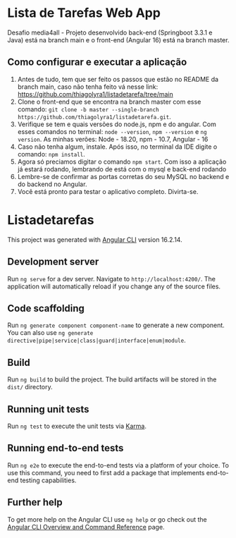 <h1>Lista de Tarefas Web App</h1>

<p>Desafio media4all - Projeto desenvolvido back-end (Springboot 3.3.1 e Java) está na branch main e o front-end (Angular 16) está na branch master.</p>
<h2>Como configurar e executar a aplicação</h2>
<ol>
  <li> Antes de tudo, tem que ser feito os passos que estão no README da branch main, caso não tenha feito vá nesse link: <a href="https://github.com/thiagolyra1/listadetarefa/tree/main" target="_blank">https://github.com/thiagolyra1/listadetarefa/tree/main</a></li>
  <li>Clone o front-end que se encontra na branch master com esse comando: <code>git clone -b master --single-branch https://github.com/thiagolyra1/listadetarefa.git</code>.</li>
  <li>Verifique se tem e quais versões do node.js, npm e do angular. Com esses comandos no terminal: <code>node --version</code>, <code>npm --version</code> e <code>ng version</code>. As minhas verões: Node - 18.20, npm - 10.7, Angular - 16</li>
  <li>Caso não tenha algum, instale. Após isso, no terminal da IDE digite o comando: <code>npm install</code>.</li>
  <li>Agora só preciamos digitar o comando <code>npm start</code>. Com isso a aplicação já estará rodando, lembrando de está com o mysql e back-end rodando</li>
  <li>Lembre-se de confirmar as portas corretas do seu MySQL no backend e do backend no Angular.</li>
  <li>Você está pronto para testar o aplicativo completo. Divirta-se.</li>
</ol>

# Listadetarefas

This project was generated with [Angular CLI](https://github.com/angular/angular-cli) version 16.2.14.

## Development server

Run `ng serve` for a dev server. Navigate to `http://localhost:4200/`. The application will automatically reload if you change any of the source files.

## Code scaffolding

Run `ng generate component component-name` to generate a new component. You can also use `ng generate directive|pipe|service|class|guard|interface|enum|module`.

## Build

Run `ng build` to build the project. The build artifacts will be stored in the `dist/` directory.

## Running unit tests

Run `ng test` to execute the unit tests via [Karma](https://karma-runner.github.io).

## Running end-to-end tests

Run `ng e2e` to execute the end-to-end tests via a platform of your choice. To use this command, you need to first add a package that implements end-to-end testing capabilities.

## Further help

To get more help on the Angular CLI use `ng help` or go check out the [Angular CLI Overview and Command Reference](https://angular.io/cli) page.
